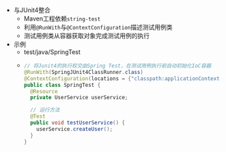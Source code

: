 - 与JUnit4整合
	- Maven工程依赖`string-test`
	- 利用`@RunWith`与`@ContextConfiguration`描述测试用例类
	- 测试用例类从容器获取对象完成测试用例的执行
- 示例
	- test/java/SpringTest
	- ```java
	  // 将Junit4的执行权交由Spring Test，在测试用例执行前自动初始化IoC容器
	  @RunWith(SpringJUnit4ClassRunner.class)
	  @ContextConfiguration(locations = {"classpath:applicationContext.xml"})
	  public class SpringTest {
	    @Resource
	    private UserService userService;
	  
	    // 运行方法
	    @Test
	    public void testUserService() {
	      userService.createUser();
	    }
	  }
	  ```